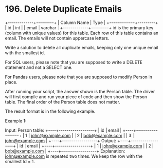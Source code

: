 # 196. Delete Duplicate Emails

+-------------+---------+
| Column Name | Type |
+-------------+---------+
| id | int |
| email | varchar |
+-------------+---------+
id is the primary key (column with unique values) for this table.
Each row of this table contains an email. The emails will not contain uppercase letters.

Write a solution to delete all duplicate emails, keeping only one unique email with the smallest id.

For SQL users, please note that you are supposed to write a DELETE statement and not a SELECT one.

For Pandas users, please note that you are supposed to modify Person in place.

After running your script, the answer shown is the Person table. The driver will first compile and run your piece of code and then show the Person table. The final order of the Person table does not matter.

The result format is in the following example.

Example 1:

Input:
Person table:
+----+------------------+
| id | email |
+----+------------------+
| 1 | john@example.com |
| 2 | bob@example.com |
| 3 | john@example.com |
+----+------------------+
Output:
+----+------------------+
| id | email |
+----+------------------+
| 1 | john@example.com |
| 2 | bob@example.com |
+----+------------------+
Explanation: john@example.com is repeated two times. We keep the row with the smallest Id = 1.
